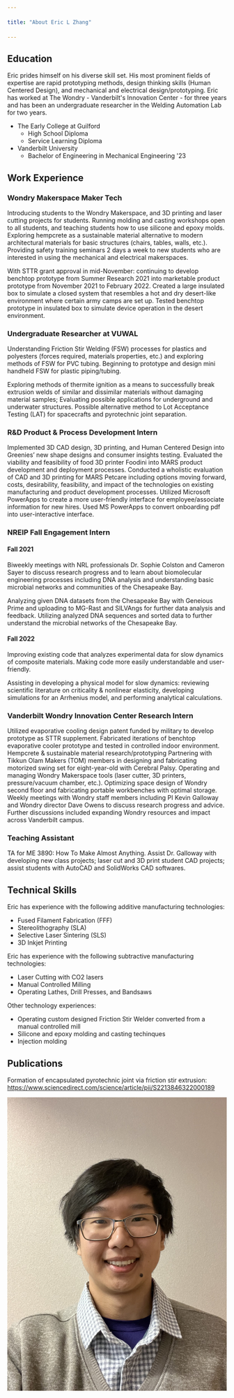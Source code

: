 ```yaml
---

title: "About Eric L Zhang"

---
```


## Education

Eric prides himself on his diverse skill set. His most prominent fields of expertise are rapid prototyping methods, design thinking skills (Human Centered Design), and mechanical and electrical design/prototyping. Eric has worked at The Wondry - Vanderbilt's Innovation Center - for three years and has been an undergraduate researcher in the Welding Automation Lab for two years.

* The Early College at Guilford
  * High School Diploma
  * Service Learning Diploma
* Vanderbilt University
  * Bachelor of Engineering in Mechanical Engineering '23

## Work Experience

### Wondry Makerspace Maker Tech

Introducing students to the Wondry Makerspace, and 3D printing and laser cutting projects for students. Running molding and casting workshops open to all students, and teaching students how to use silicone and epoxy molds. Exploring hempcrete as a sustainable material alternative to modern architectural materials for basic structures (chairs, tables, walls, etc.). Providing safety training seminars 2 days a week to new students who are interested in using the mechanical and electrical makerspaces.

With STTR grant approval in mid-November: continuing to develop benchtop prototype from Summer Research 2021 into marketable product prototype from November 2021 to February 2022. Created a large insulated box to simulate a closed system that resembles a hot and dry desert-like environment where certain army camps are set up. Tested benchtop prototype in insulated box to simulate device operation in the desert environment.

### Undergraduate Researcher at VUWAL

Understanding Friction Stir Welding (FSW) processes for plastics and polyesters (forces required, materials properties, etc.) and exploring methods of FSW for PVC tubing. Beginning to prototype and design mini handheld FSW for plastic piping/tubing.

Exploring methods of thermite ignition as a means to successfully break extrusion welds of similar and dissimilar materials without damaging material samples; Evaluating possible applications for underground and underwater structures. Possible alternative method to Lot Acceptance Testing (LAT) for spacecrafts and pyrotechnic joint separation.

### R&D Product & Process Development Intern

Implemented 3D CAD design, 3D printing, and Human Centered Design into Greenies’ new shape designs and consumer insights testing. 
Evaluated the viability and feasibility of food 3D printer Foodini into MARS product development and deployment processes.
Conducted a wholistic evaluation of CAD and 3D printing for MARS Petcare including options moving forward, costs, desirability, feasibility, and impact of the technologies on existing manufacturing and product development processes.
Utilized Microsoft PowerApps to create a more user-friendly interface for employee/associate information for new hires. Used MS PowerApps to convert onboarding pdf into user-interactive interface.

### NREIP Fall Engagement Intern

#### Fall 2021
Biweekly meetings with NRL professionals Dr. Sophie Colston and Cameron Sayer to discuss research progress and to learn about biomolecular engineering processes including DNA analysis and understanding basic microbial networks and communities of the Chesapeake Bay.

Analyzing given DNA datasets from the Chesapeake Bay with Geneious Prime and uploading to MG-Rast and SILVAngs for further data analysis and feedback. Utilizing analyzed DNA sequences and sorted data to further understand the microbial networks of the Chesapeake Bay.

#### Fall 2022
Improving existing code that analyzes experimental data for slow dynamics of composite materials. Making code more easily understandable and user-friendly.

Assisting in developing a physical model for slow dynamics: reviewing scientific literature on criticality & nonlinear elasticity, developing simulations for an Arrhenius model, and performing analytical calculations.

### Vanderbilt Wondry Innovation Center Research Intern

Utilized evaporative cooling design patent funded by military to develop prototype as STTR supplement. Fabricated iterations of benchtop evaporative cooler prototype and tested in controlled indoor environment.
Hempcrete & sustainable material research/prototyping
Partnering with Tikkun Olam Makers (TOM) members in designing and fabricating motorized swing set for eight-year-old with Cerebral Palsy.
Operating and managing Wondry Makerspace tools (laser cutter, 3D printers, pressure/vacuum chamber, etc.). Optimizing space design of Wondry second floor and fabricating portable workbenches with optimal storage.
Weekly meetings with Wondry staff members including PI Kevin Galloway and Wondry director Dave Owens to discuss research progress and advice. Further discussions included expanding Wondry resources and impact across Vanderbilt campus.

### Teaching Assistant

TA for ME 3890: How To Make Almost Anything. Assist Dr. Galloway with developing new class projects; laser cut and 3D print student CAD projects; assist students with AutoCAD and SolidWorks CAD softwares.

## Technical Skills

Eric has experience with the following additive manufacturing technologies:

* Fused Filament Fabrication (FFF)
* Stereolithography (SLA)
* Selective Laser Sintering (SLS)
* 3D Inkjet Printing

Eric has experience with the following subtractive manufacturing technologies:

* Laser Cutting with CO2 lasers
* Manual Controlled Milling
* Operating Lathes, Drill Presses, and Bandsaws

Other technology experiences:

* Operating custom designed Friction Stir Welder converted from a manual controlled mill
* Silicone and epoxy molding and casting techinques
* Injection molding

## Publications
Formation of encapsulated pyrotechnic joint via friction stir extrusion: https://www.sciencedirect.com/science/article/pii/S2213846322000189



![Eric Zhang](/assets/img/Github_Headshot.jpg)
